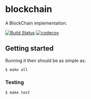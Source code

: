# blockchain

A BlockChain implementation.

[![Build Status](https://circleci.com/gh/DSiSc/blockchain/tree/master.svg?style=shield)](https://circleci.com/gh/DSiSc/blockchain/tree/master)
[![codecov](https://codecov.io/gh/DSiSc/blockchain/branch/master/graph/badge.svg)](https://codecov.io/gh/DSiSc/blockchain)

## Getting started

Running it then should be as simple as:

```
$ make all
```

### Testing

```
$ make test
```

